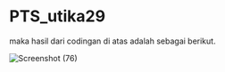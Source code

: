 # PTS_utika29

maka hasil dari codingan di atas adalah sebagai berikut.

![Screenshot (76)](https://user-images.githubusercontent.com/97659986/162556648-59193500-c6d1-4bf9-b346-6766e8a25c60.png)
